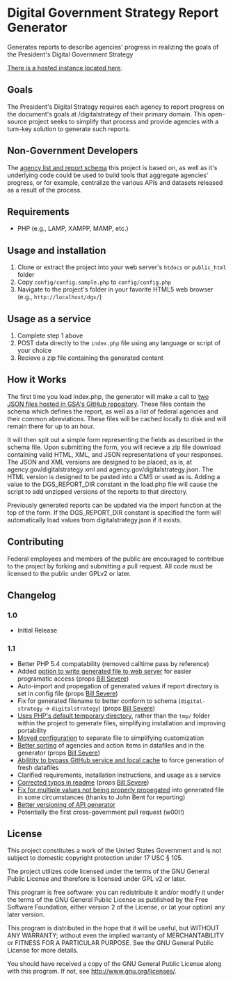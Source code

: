 Digital Government Strategy Report Generator
===========================================

Generates reports to describe agencies' progress in realizing the goals of the President's Digital Government Strategy

[There is a hosted instance located here](http://digital-strategy-generator.apievangelist.com/).  

Goals
----------

The President's Digital Strategy requires each agency to report progress on the document's goals at /digitalstrategy of their primary domain. This open-source project seeks to simplify that process and provide agencies with a turn-key solution to generate such reports.

Non-Government Developers
-------------------------
The [agency list and report schema](https://github.com/GSA/digital-strategy) this project is based on, as well as it's underlying code could be used to build tools that aggregate agencies' progress, or for example, centralize the various APIs and datasets released as a result of the process.

Requirements
------------

* PHP (e.g., LAMP, XAMPP, MAMP, etc.)

Usage and installation
----------------------

1. Clone or extract the project into your web server's `htdocs` or `public_html` folder
2. Copy `config/config.sample.php` to `config/config.php`
2. Navigate to the project's folder in your favorite HTML5 web browser (e.g., `http://localhost/dgs/`)

Usage as a service
------------------

1. Complete step 1 above
2. POST data directly to the `index.php` file using any language or script of your choice
3. Recieve a zip file containing the generated content

How it Works
------------

The first time you load index.php, the generator will make a call to [two JSON files hosted in GSA's GitHub repository](https://github.com/GSA/digital-strategy). These files contain the schema which defines the report, as well as a list of federal agencies and their common abreviations. These files will be cached locally to disk and will remain there for up to an hour.

It will then spit out a simple form representing the fields as described in the schema file. Upon submitting the form, you will recieve a zip file download containing valid HTML, XML, and JSON representations of your responses. The JSON and XML versions are designed to be placed, as is, at agency.gov/digitalstrategy.xml and agency.gov/digitalstrategy.json. The HTML version is designed to be pasted into a CMS or used as is.  Adding a value to the DGS_REPORT_DIR constant in the load.php file will cause the script to add unzipped versions of the reports to that directory.

Previously generated reports can be updated via the import function at the top of the form.  If the DGS_REPORT_DIR constant is specified the form will automatically load values from digitalstrategy.json if it exists.

Contributing
------------

Federal employees and members of the public are encouraged to contribue to the project by forking and submitting a pull request. All code must be licensed to the public under GPLv2 or later.

Changelog
---------

### 1.0 ###
* Initial Release

### 1.1 ###
* Better PHP 5.4 compatability (removed calltime pass by reference)
* Added [option to write generated file to web server](https://github.com/GSA/digital-strategy-report-generator/commit/982322f66b922795690fa5f6cf80df52c85428e1) for easier programatic access (props [Bill Severe](https://github.com/bsevere))
* Auto-import and propegation of generated values if report directory is set in config file (props [Bill Severe](https://github.com/bsevere))
* Fix for generated filename to better conform to schema (`digital-strategy` -> `digitalstrategy`) (props [Bill Severe](https://github.com/bsevere))
* [Uses PHP's default temporary directory](https://github.com/GSA/digital-strategy-report-generator/commit/7c258423d87552dafabe0bade224e3e77a310a09), rather than the `tmp/` folder within the project to generate files, simplifying installation and improving portability
* [Moved configuration](https://github.com/GSA/digital-strategy-report-generator/commit/e99e7796bb2a7932bcd17e33f709bef876337da0) to separate file to simplifying customization
* [Better sorting](https://github.com/GSA/digital-strategy-report-generator/commit/edbf30006fe4b6403c7a165709b31a2c474782ae) of agencies and action items in datafiles and in the generator (props [Bill Severe](https://github.com/bsevere))
* [Abilitity to bypass GitHub service and local cache](https://github.com/GSA/digital-strategy-report-generator/commit/edbf30006fe4b6403c7a165709b31a2c474782ae) to force generation of fresh datafiles
* Clarified requirements, installation instructions, and usage as a service
* [Corrected typos in readme](https://github.com/GSA/digital-strategy-report-generator/commit/61f38141560c4cf6898c91d51125c821703d80ca) (props [Bill Severe](https://github.com/bsevere))
* [Fix for multiple values not being properly propegated](https://github.com/GSA/digital-strategy-report-generator/commit/d5265413bd50c222ba96f04a277046f2a840cc47) into generated file in some circumstances (thanks to John Bent for reporting)
* [Better versioning of API generator](https://github.com/GSA/digital-strategy-report-generator/commit/082c07904b0ef18fa7e32792bda7710ac84ab4da)
* Potentially the first cross-government pull request (w00t!)

License
-------

This project constitutes a work of the United States Government and is 
not subject to domestic copyright protection under 17 USC § 105. 

The project utilizes code licensed under the terms of the GNU General 
Public License and therefore is licensed under GPL v2 or later.

This program is free software: you can redistribute it and/or modify
it under the terms of the GNU General Public License as published by
the Free Software Foundation, either version 2 of the License, or
(at your option) any later version.

This program is distributed in the hope that it will be useful,
but WITHOUT ANY WARRANTY; without even the implied warranty of
MERCHANTABILITY or FITNESS FOR A PARTICULAR PURPOSE.  See the
GNU General Public License for more details.

You should have received a copy of the GNU General Public License
along with this program.  If not, see <http://www.gnu.org/licenses/>.
